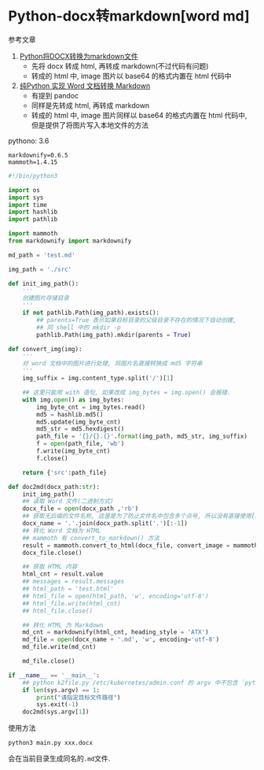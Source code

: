# Python-docx转markdown[word md]

参考文章

1. [Python将DOCX转换为markdown文件](https://blog.csdn.net/weixin_43431593/article/details/105185702)
    - 先将 docx 转成 html, 再转成 markdown(不过代码有问题)
    - 转成的 html 中, image 图片以 base64 的格式内置在 html 代码中
2. [纯Python 实现 Word 文档转换 Markdown](https://my.oschina.net/u/3454592/blog/4829127)
    - 有提到 pandoc
    - 同样是先转成 html, 再转成 markdown
    - 转成的 html 中, image 图片同样以 base64 的格式内置在 html 代码中, 但是提供了将图片写入本地文件的方法

pythono: 3.6

```
markdownify=0.6.5
mammoth=1.4.15
```

```py
#!/bin/python3

import os
import sys
import time
import hashlib
import pathlib

import mammoth
from markdownify import markdownify

md_path = 'test.md'

img_path = './src'

def init_img_path():
    '''
    创建图片存储目录
    '''
    if not pathlib.Path(img_path).exists(): 
        ## parents=True 表示如果目标目录的父级目录不存在的情况下自动创建, 
        ## 同 shell 中的 mkdir -p
        pathlib.Path(img_path).mkdir(parents = True)

def convert_img(img):
    '''
    对 word 文档中的图片进行处理, 将图片名直接转换成 md5 字符串
    '''
    img_suffix = img.content_type.split('/')[1]

    ## 这里只能用 with 语句, 如果改成 img_bytes = img.open() 会报错.
    with img.open() as img_bytes:
        img_byte_cnt = img_bytes.read()
        md5 = hashlib.md5()
        md5.update(img_byte_cnt)
        md5_str = md5.hexdigest()
        path_file = '{}/{}.{}'.format(img_path, md5_str, img_suffix)
        f = open(path_file, 'wb')
        f.write(img_byte_cnt)
        f.close()

    return {'src':path_file}

def doc2md(docx_path:str):
    init_img_path()
    ## 读取 Word 文件(二进制方式)
    docx_file = open(docx_path ,'rb')
    ## 获取无后缀的文件名称, 这里是为了防止文件名中包含多个点号, 所以没有直接使用[1]进行选择.
    docx_name = '.'.join(docx_path.split('.')[:-1])
    ## 转化 Word 文档为 HTML
    ## mammoth 有 convert_to_markdown() 方法
    result = mammoth.convert_to_html(docx_file, convert_image = mammoth.images.img_element(convert_img))
    docx_file.close()

    ## 获取 HTML 内容
    html_cnt = result.value
    ## messages = result.messages
    ## html_path = 'test.html'
    ## html_file = open(html_path, 'w', encoding='utf-8')
    ## html_file.write(html_cnt)
    ## html_file.close()

    ## 转化 HTML 为 Markdown
    md_cnt = markdownify(html_cnt, heading_style = 'ATX')
    md_file = open(docx_name + '.md', 'w', encoding='utf-8')
    md_file.write(md_cnt)

    md_file.close()

if __name__ == '__main__':
    ## python k2file.py /etc/kubernetes/admin.conf 的 argv 中不包含 `python`
    if len(sys.argv) == 1: 
        print("请指定目标文件路径")
        sys.exit(-1)
    doc2md(sys.argv[1])

```

使用方法

```
python3 main.py xxx.docx
```

会在当前目录生成同名的`.md`文件.
